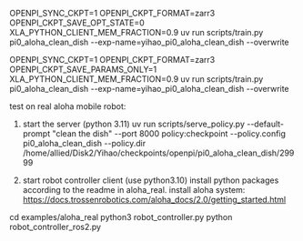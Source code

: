 OPENPI_SYNC_CKPT=1 OPENPI_CKPT_FORMAT=zarr3 OPENPI_CKPT_SAVE_OPT_STATE=0 XLA_PYTHON_CLIENT_MEM_FRACTION=0.9 uv run scripts/train.py pi0_aloha_clean_dish --exp-name=yihao_pi0_aloha_clean_dish --overwrite

OPENPI_SYNC_CKPT=1 OPENPI_CKPT_FORMAT=zarr3 OPENPI_CKPT_SAVE_PARAMS_ONLY=1 XLA_PYTHON_CLIENT_MEM_FRACTION=0.9 uv run scripts/train.py pi0_aloha_clean_dish --exp-name=yihao_pi0_aloha_clean_dish --overwrite


test on real aloha mobile robot: 
1. start the server (python 3.11)
uv run scripts/serve_policy.py --default-prompt "clean the dish" --port 8000 policy:checkpoint --policy.config pi0_aloha_clean_dish --policy.dir /home/allied/Disk2/Yihao/checkpoints/openpi/pi0_aloha_clean_dish/29999

2. start robot controller client (use python3.10)
install python packages according to the readme in aloha_real. 
install aloha system: https://docs.trossenrobotics.com/aloha_docs/2.0/getting_started.html

cd examples/aloha_real 
python3 robot_controller.py
python robot_controller_ros2.py

